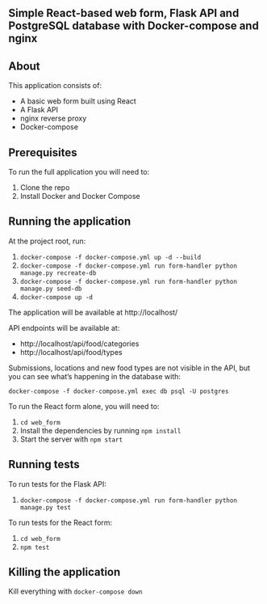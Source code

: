 ## Simple React-based web form, Flask API and PostgreSQL database with Docker-compose and nginx

## About
This application consists of:
* A basic web form built using React
* A Flask API 
* nginx reverse proxy
* Docker-compose

## Prerequisites
To run the full application you will need to:
1. Clone the repo
2. Install Docker and Docker Compose

## Running the application
At the project root, run:
1. `docker-compose -f docker-compose.yml up -d --build`
2. `docker-compose -f docker-compose.yml run form-handler python manage.py recreate-db`
3. `docker-compose -f docker-compose.yml run form-handler python manage.py seed-db`
4. `docker-compose up -d`

The application will be available at http://localhost/

API endpoints will be available at:
* http://localhost/api/food/categories
* http://localhost/api/food/types

Submissions, locations and new food types are not visible in the API, but you can see what’s happening in the database with:

`docker-compose -f docker-compose.yml exec db psql -U postgres`

To run the React form alone, you will need to:
1. `cd web_form`
2. Install the dependencies by running `npm install`
3. Start the server with `npm start`

## Running tests

To run tests for the Flask API:
1. `docker-compose -f docker-compose.yml run form-handler python manage.py test`

To run tests for the React form:
1. `cd web_form`
2. `npm test`

## Killing the application
Kill everything with `docker-compose down`